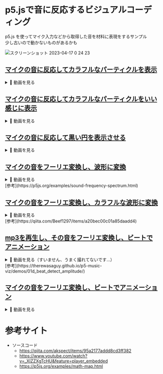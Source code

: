 # p5.jsで音に反応するビジュアルコーディング
p5.js を使ってマイク入力などから取得した音を材料に表現をするサンプル  
少し古いので動かないものがあるかも

![スクリーンショット 2023-04-17 0 24 23](https://user-images.githubusercontent.com/16290220/232323068-76edda73-c4dc-472c-94f7-f4e3f1fc6b23.jpg)

## [マイクの音に反応してカラフルなパーティクルを表示](https://yuki-sakaguchi.github.io/p5-sound-visualize/colorful/)
<details>
  <summary>🎥 動画を見る</summary>
  <div>
    <video src="https://user-images.githubusercontent.com/16290220/232321975-8b3527b8-8460-4f65-af8c-76ffcd4b541e.mov" />
  </div>
</details>

## [マイクの音に反応してカラフルなパーティクルをいい感じに表示](https://yuki-sakaguchi.github.io/p5-sound-visualize/colorful2/)
<details>
  <summary>🎥 動画を見る</summary>
  <div>
    <video src="https://user-images.githubusercontent.com/16290220/232322046-b1daa830-b7fa-4205-95e2-82f8d8bae7c3.mov" />
  </div>
</details>

## [マイクの音に反応して黒い円を表示させる](https://yuki-sakaguchi.github.io/p5-sound-visualize/circle/)
<details>
  <summary>🎥 動画を見る</summary>
  <div>
    <video src="https://user-images.githubusercontent.com/16290220/232323473-e56ac806-7962-4b3f-90ca-efdceffca2c1.mov" />
  </div>
</details>

## [マイクの音をフーリエ変換し、波形に変換](https://yuki-sakaguchi.github.io/p5-sound-visualize/fft/)
<details>
  <summary>🎥 動画を見る</summary>
  <div>
    <video src="https://user-images.githubusercontent.com/16290220/232322132-3d8d27e0-d4c4-42c5-8dcd-7814a47aa780.mov" />
  </div>
</details>
[参考](https://p5js.org/examples/sound-frequency-spectrum.html)


## [マイクの音をフーリエ変換し、カラフルな波形に変換](https://yuki-sakaguchi.github.io/p5-sound-visualize/fft2/)
<details>
  <summary>🎥 動画を見る</summary>
  <div>
    <video src="https://user-images.githubusercontent.com/16290220/232322181-838ca4a8-2c8f-4cff-a820-c968d830a495.mov" />
  </div>
</details>
[参考](https://qiita.com/Beef1297/items/a20bec00c01a85daadd4)

## [mp3を再生し、その音をフーリエ変換し、ビートでアニメーション](https://yuki-sakaguchi.github.io/p5-sound-visualize/fft3/)
<details>
  <summary>🎥 動画を見る（すいません、うまく撮れてないです...）</summary>
  <div>
    <video src="https://user-images.githubusercontent.com/16290220/232322869-3f2adf6f-1801-4c7b-84fc-ea021e29ac89.mov" />
  </div>
</details>
[参考](https://therewasaguy.github.io/p5-music-viz/demos/01d_beat_detect_amplitude/)

## [マイクの音をフーリエ変換し、ビートでアニメーション](https://yuki-sakaguchi.github.io/p5-sound-visualize/fft4/)
<details>
  <summary>🎥 動画を見る</summary>
  <div>
    <video src="https://user-images.githubusercontent.com/16290220/232322270-763f33de-57c4-4e5e-a70d-f732f9c748ea.mov" />
  </div>
</details>

# 参考サイト
* ソースコード
  * https://qiita.com/akspect/items/95a2177addd8cd3ff382
  * https://www.youtube.com/watch?v=_XIZZXgTcHU&feature=player_embedded
  * https://p5js.org/examples/math-map.html
